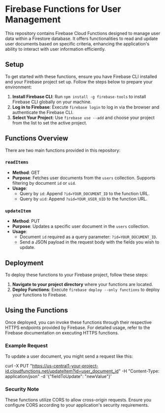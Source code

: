 # Firebase Functions for User Management

This repository contains Firebase Cloud Functions designed to manage user data within a Firestore database. It offers functionalities to read and update user documents based on specific criteria, enhancing the application's ability to interact with user information efficiently.

## Setup

To get started with these functions, ensure you have Firebase CLI installed and your Firebase project set up. Follow the steps below to prepare your environment:

1. **Install Firebase CLI**: Run `npm install -g firebase-tools` to install Firebase CLI globally on your machine.
2. **Log in to Firebase**: Execute `firebase login` to log in via the browser and authenticate the Firebase CLI.
3. **Select Your Project**: Use `firebase use --add` and choose your project from the list to set the active project.

## Functions Overview

There are two main functions provided in this repository:

### `readItems`

- **Method**: GET
- **Purpose**: Fetches user documents from the `users` collection. Supports filtering by document `id` or `uid`.
- **Usage**:
  - Query by `id`: Append `?id=YOUR_DOCUMENT_ID` to the function URL.
  - Query by `uid`: Append `?uid=YOUR_USER_UID` to the function URL.

### `updateItem`

- **Method**: PUT
- **Purpose**: Updates a specific user document in the `users` collection.
- **Usage**:
  - Document `id` required as a query parameter: `?id=YOUR_DOCUMENT_ID`.
  - Send a JSON payload in the request body with the fields you wish to update.

## Deployment

To deploy these functions to your Firebase project, follow these steps:

1. **Navigate to your project directory** where your functions are located.
2. **Deploy Functions**: Execute `firebase deploy --only functions` to deploy your functions to Firebase.

## Using the Functions

Once deployed, you can invoke these functions through their respective HTTPS endpoints provided by Firebase. For detailed usage, refer to the Firebase documentation on executing HTTPS functions.

### Example Request

To update a user document, you might send a request like this:

curl -X PUT "https://us-central1-your-project-id.cloudfunctions.net/updateItem?id=user_document_id" -H "Content-Type: application/json" -d '{"fieldToUpdate": "newValue"}'

### Security Note
These functions utilize CORS to allow cross-origin requests. Ensure you configure CORS according to your application's security requirements.